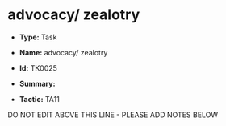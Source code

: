 # advocacy/ zealotry

* **Type:** Task

* **Name:** advocacy/ zealotry

* **Id:** TK0025

* **Summary:** 

* **Tactic:** TA11

DO NOT EDIT ABOVE THIS LINE - PLEASE ADD NOTES BELOW